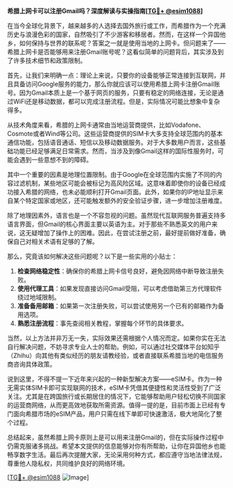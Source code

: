 **希腊上网卡可以注册Gmail吗？深度解读与实操指南[[TG💪+ @esim1088](https://t.me/s/esim1088)]**

在当今全球化背景下，越来越多的人选择去国外旅行或工作，而希腊作为一个充满历史与浪漫色彩的国家，自然吸引了不少游客和移居者。然而，在这样一个异国他乡，如何保持与世界的联系呢？答案之一就是使用当地的上网卡。但问题来了——希腊上网卡是否能够用来注册Gmail账号呢？这看似简单的问题背后，其实涉及到了许多技术细节和政策限制。

首先，让我们来明确一点：理论上来说，只要你的设备能够正常连接到互联网，并且具备访问Google服务的能力，那么你就应该可以使用希腊上网卡注册Gmail账号。因为Gmail本质上是一个基于网页的服务，只要有稳定的网络连接，无论是通过WiFi还是移动数据，都可以完成注册流程。但是，实际情况可能比想象中复杂得多。

从技术角度来看，希腊的上网卡通常由当地运营商提供，比如Vodafone、Cosmote或者Wind等公司。这些运营商提供的SIM卡大多支持全球范围内的基本通信功能，包括语音通话、短信以及移动数据服务。对于大多数用户而言，这些基础功能已经足够满足日常需求。然而，当涉及到像Gmail这样的国际性服务时，可能会遇到一些意想不到的障碍。

其中一个重要的因素是地理位置限制。由于Google在全球范围内实施了不同的内容过滤机制，某些地区可能会被标记为高风险区域。这意味着即使你的设备已经成功接入希腊的网络，也未必能顺利打开Gmail页面。此外，如果你的IP地址显示来自某个特定国家或地区，还可能触发额外的安全验证步骤，进一步增加注册难度。

除了地理因素外，语言也是一个不容忽视的问题。虽然现代互联网服务普遍支持多语言界面，但Gmail的核心界面主要以英语为主。对于那些不熟悉英文的用户来说，这无疑增加了操作上的困难。因此，在尝试注册之前，最好提前做好准备，确保自己对相关术语有足够的了解。

那么，究竟该如何解决这些问题呢？以下是一些实用的小贴士：

1. **检查网络稳定性**：确保你的希腊上网卡信号良好，避免因网络中断导致注册失败。
2. **使用代理工具**：如果发现直接访问Gmail受阻，可以考虑借助第三方代理软件绕过地域限制。
3. **准备备用邮箱**：如果第一次注册失败，可以尝试使用另一个已有的邮箱作为备用选项。
4. **熟悉注册流程**：事先查阅相关教程，掌握每个环节的具体要求。

当然，以上方法并非万无一失，实际效果还需根据个人情况而定。如果你实在无法自行解决问题，不妨寻求专业人士的帮助。例如，可以通过社交媒体平台如知乎（Zhihu）向其他有类似经历的朋友请教经验，或者直接联系希腊当地的电信服务商咨询具体政策。

说到这里，不得不提一下近年来兴起的一种新型解决方案——eSIM卡。作为一种无需实体SIM卡即可实现联网的技术，eSIM卡凭借其便捷性和灵活性受到了广泛关注。尤其是在跨国旅行或长期居住的情况下，它能够帮助用户轻松切换不同国家的运营商网络，从而更高效地获取所需资源。值得一提的是，目前市面上已经有专门面向希腊市场的eSIM产品，用户只需在线下单即可快速激活，极大地简化了整个过程。

总结起来，虽然希腊上网卡原则上是可以用来注册Gmail的，但在实际操作过程中仍需克服诸多挑战。希望本文提供的信息能够对你有所帮助，让你在异国他乡也能畅享数字生活。最后再次提醒大家，无论采用何种方式，都应遵守当地法律法规，尊重他人隐私权，共同维护良好的网络环境。

[[TG💪+ @esim1088](https://t.me/s/esim1088) ![Image](https://i.postimg.cc/4NQfJmqS/Snipaste-2025-05-13-00-14-12.png)]